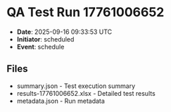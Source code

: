 # QA Test Run 17761006652

- **Date**: 2025-09-16 09:33:53 UTC
- **Initiator**: scheduled
- **Event**: schedule

## Files
- summary.json - Test execution summary
- results-17761006652.xlsx - Detailed test results
- metadata.json - Run metadata
